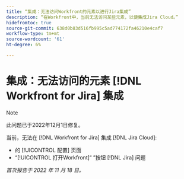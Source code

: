 ```yaml
---
title: “集成：无法访问Workfront的元素以进行Jira集成”
description: “在Workfront中，当前无法访问某些元素，以便集成Jira Cloud。”
hidefromtoc: true
source-git-commit: 638d0b83d516fb995c5ad774172fa46210e4caf7
workflow-type: tm+mt
source-wordcount: '61'
ht-degree: 6%

---
```



# 集成：无法访问的元素 [!DNL Workfront for Jira] 集成

>[!NOTE]
>
>此问题已于2022年12月1日修复。

当前，无法在 [!DNL Workfront for Jira] 集成 [!DNL Jira Cloud]:

* 的 [!UICONTROL 配置] 页面
* “[!UICONTROL 打开Workfront]“ ”按钮 [!DNL Jira] 问题

_首次报告于 2022 年 11 月 18 日。_

